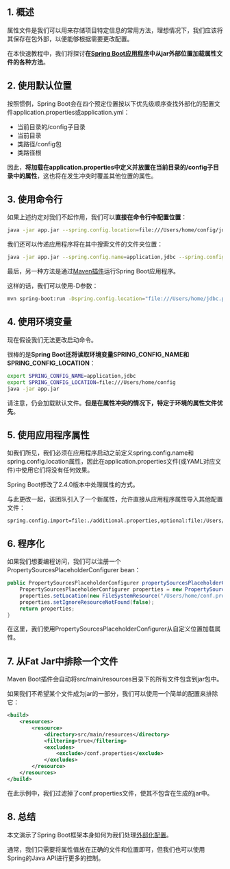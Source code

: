 ## 1. 概述

属性文件是我们可以用来存储项目特定信息的常用方法，理想情况下，我们应该将其保存在包外部，以便能够根据需要更改配置。

在本快速教程中，我们将探讨**在[Spring Boot应用程序]()中从jar外部位置加载属性文件的各种方法**。

## 2. 使用默认位置

按照惯例，Spring Boot会在四个预定位置按以下优先级顺序查找外部化的配置文件application.properties或application.yml：

-   当前目录的/config子目录
-   当前目录
-   类路径/config包
-   类路径根

因此，**将加载在application.properties中定义并放置在当前目录的/config子目录中的属性**，这也将在发生冲突时覆盖其他位置的属性。

## 3. 使用命令行

如果上述约定对我们不起作用，我们可以**直接在命令行中配置位置**：

```bash
java -jar app.jar --spring.config.location=file:///Users/home/config/jdbc.properties
```

我们还可以传递应用程序将在其中搜索文件的文件夹位置：

```bash
java -jar app.jar --spring.config.name=application,jdbc --spring.config.location=file:///Users/home/config
```

最后，另一种方法是通过[Maven插件](https://www.baeldung.com/spring-boot-command-line-arguments)运行Spring Boot应用程序。

这样的话，我们可以使用-D参数：

```bash
mvn spring-boot:run -Dspring.config.location="file:///Users/home/jdbc.properties"
```

## 4. 使用环境变量

现在假设我们无法更改启动命令。

很棒的是**Spring Boot还将读取环境变量SPRING_CONFIG_NAME和SPRING_CONFIG_LOCATION**：

```bash
export SPRING_CONFIG_NAME=application,jdbc
export SPRING_CONFIG_LOCATION=file:///Users/home/config
java -jar app.jar
```

请注意，仍会加载默认文件。**但是在属性冲突的情况下，特定于环境的属性文件优先**。

## 5. 使用应用程序属性

如我们所见，我们必须在应用程序启动之前定义spring.config.name和 spring.config.location属性，因此在application.properties文件(或YAML对应文件)中使用它们将没有任何效果。

Spring Boot修改了2.4.0版本中处理属性的方式。

与此更改一起，该团队引入了一个新属性，允许直接从应用程序属性导入其他配置文件：

```properties
spring.config.import=file:./additional.properties,optional:file:/Users/home/config/jdbc.properties
```

## 6. 程序化

如果我们想要编程访问，我们可以注册一个PropertySourcesPlaceholderConfigurer bean：

```java
public PropertySourcesPlaceholderConfigurer propertySourcesPlaceholderConfigurer() {
    PropertySourcesPlaceholderConfigurer properties = new PropertySourcesPlaceholderConfigurer();
    properties.setLocation(new FileSystemResource("/Users/home/conf.properties"));
    properties.setIgnoreResourceNotFound(false);
    return properties;
}
```

在这里，我们使用PropertySourcesPlaceholderConfigurer从自定义位置加载属性。

## 7. 从Fat Jar中排除一个文件

Maven Boot插件会自动将src/main/resources目录下的所有文件包含到jar包中。

如果我们不希望某个文件成为jar的一部分，我们可以使用一个简单的配置来排除它：

```xml
<build>
    <resources>
        <resource>
            <directory>src/main/resources</directory>
            <filtering>true</filtering>
            <excludes>
                <exclude>/conf.properties</exclude>
            </excludes>
        </resource>
    </resources>
</build>
```

在此示例中，我们过滤掉了conf.properties文件，使其不包含在生成的jar中。

## 8. 总结

本文演示了Spring Boot框架本身如何为我们处理[外部化配置]()。

通常，我们只需要将属性值放在正确的文件和位置即可，但我们也可以使用Spring的Java API进行更多的控制。
